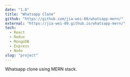 ```yaml
---
date: "1.6"
title: "Whatsapp Clone"
github: "https://github.com/jia-wei-00/whatsapp-mern/"
external: "https://jia-wei-00.github.io/whatsapp-mern/"
tech:
  - React
  - Redux
  - MongoDB
  - Express
  - Node
slug: "project"
---
```


Whatsapp clone using MERN stack.
